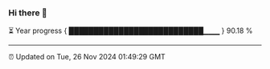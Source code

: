 ### Hi there 👋

⏳ Year progress { ███████████████████████████▁▁▁ } 90.18 %

---

⏰ Updated on Tue, 26 Nov 2024 01:49:29 GMT


